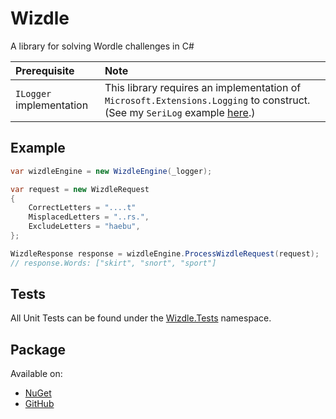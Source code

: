# Wizdle
A library for solving Wordle challenges in C#

| Prerequisite        | Note |
| :---                | :--- |
| `ILogger` implementation|This library requires an implementation of `Microsoft.Extensions.Logging` to construct. (See my `SeriLog` example [here](https://github.com/lyndychivs/Wizdle/blob/master/Wizdle.IntegrationTests/WizdleEngineTests.cs#L273).)|

## Example
```csharp
var wizdleEngine = new WizdleEngine(_logger);

var request = new WizdleRequest
{
    CorrectLetters = "....t"
    MisplacedLetters = "..rs.",
    ExcludeLetters = "haebu",
};

WizdleResponse response = wizdleEngine.ProcessWizdleRequest(request);
// response.Words: ["skirt", "snort", "sport"]
```

## Tests
All Unit Tests can be found under the [Wizdle.Tests](https://github.com/lyndychivs/Wizdle/tree/master/Wizdle.Tests) namespace.

## Package
Available on:
- [NuGet](https://www.nuget.org/packages/Wizdle/)
- [GitHub](https://github.com/lyndychivs/Wizdle/pkgs/nuget/Wizdle)
